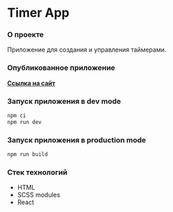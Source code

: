 # Timer App

### О проекте
Приложение для создания и управления таймерами.

### Опубликованное приложение
**[Ссылка на сайт]()**

### Запуск приложения в dev mode

```javascript
npm ci
npm run dev
```

### Запуск приложения в production mode
```javascript
npm run build
```

### Стек технологий
* HTML
* SCSS modules
* React
